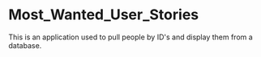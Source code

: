 # Most_Wanted_User_Stories
This is an application used to pull people by ID's and display them from a database.
